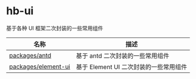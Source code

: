 # hb-ui

基于各种 UI 框架二次封装的一些常用组件

<table>
  <thead>
    <th>名称</th>
    <th>描述</th>
  </thead>
  <tbody>
    <tr>
      <td>
        <a href="https://github.com/hello-fe/hb-ui/tree/main/packages/antd">packages/antd</a>
      </td>
      <td>
        基于 antd 二次封装的一些常用组件
      </td>
    </tr>
    <tr>
      <td>
        <a href="https://github.com/hello-fe/hb-ui/tree/main/packages/element-ui">packages/element-ui</a>
      </td>
      <td>
        基于 Element UI 二次封装的一些常用组件
      </td>
    </tr>
  </tbody>
</table>

